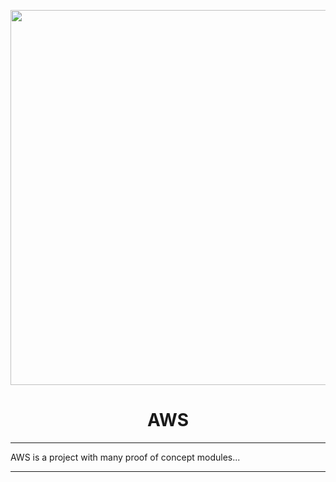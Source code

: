 <p align="center"><img width="600" src="https://www.logo.wine/a/logo/Amazon_Web_Services/Amazon_Web_Services-Logo.wine.svg"/></p>
<h1 align="center">AWS</h1>

****

AWS is a project with many proof of concept modules...

****